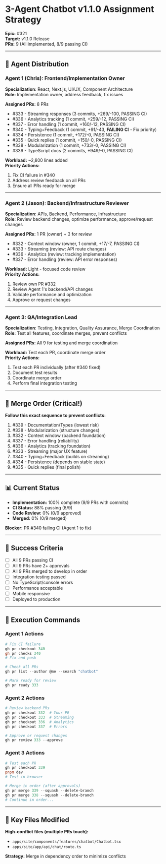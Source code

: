 # 3-Agent Chatbot v1.1.0 Assignment Strategy

**Epic:** #321  
**Target:** v1.1.0 Release  
**PRs:** 9 (All implemented, 8/9 passing CI)

---

## 👥 Agent Distribution

### Agent 1 (Chris): Frontend/Implementation Owner
**Specialization:** React, Next.js, UI/UX, Component Architecture  
**Role:** Implementation owner, address feedback, fix issues

**Assigned PRs:** 8 PRs
- #333 - Streaming responses (3 commits, +269/-100, PASSING CI)
- #336 - Analytics tracking (1 commit, +259/-12, PASSING CI)
- #337 - Error handling (1 commit, +160/-12, PASSING CI)
- #340 - Typing+Feedback (1 commit, +91/-43, **FAILING CI** - Fix priority)
- #334 - Persistence (1 commit, +172/-0, PASSING CI)
- #335 - Quick replies (1 commit, +150/-0, PASSING CI)
- #338 - Modularization (1 commit, +733/-0, PASSING CI)
- #339 - TypeScript docs (2 commits, +949/-0, PASSING CI)

**Workload:** ~2,800 lines added  
**Priority Actions:**
1. Fix CI failure in #340
2. Address review feedback on all PRs
3. Ensure all PRs ready for merge

---

### Agent 2 (Jason): Backend/Infrastructure Reviewer
**Specialization:** APIs, Backend, Performance, Infrastructure  
**Role:** Review backend changes, optimize performance, approve/request changes

**Assigned PRs:** 1 PR (owner) + 3 for review
- #332 - Context window (owner, 1 commit, +17/-7, PASSING CI)
- #333 - Streaming (review: API route changes)
- #336 - Analytics (review: tracking implementation)
- #337 - Error handling (review: API error responses)

**Workload:** Light - focused code review  
**Priority Actions:**
1. Review own PR #332
2. Review Agent 1's backend/API changes
3. Validate performance and optimization
4. Approve or request changes

---

### Agent 3: QA/Integration Lead
**Specialization:** Testing, Integration, Quality Assurance, Merge Coordination  
**Role:** Test all features, coordinate merges, prevent conflicts

**Assigned PRs:** All 9 for testing and merge coordination

**Workload:** Test each PR, coordinate merge order  
**Priority Actions:**
1. Test each PR individually (after #340 fixed)
2. Document test results
3. Coordinate merge order
4. Perform final integration testing

---

## 🔄 Merge Order (Critical!)

**Follow this exact sequence to prevent conflicts:**

1. #339 - Documentation/Types (lowest risk)
2. #338 - Modularization (structure changes)
3. #332 - Context window (backend foundation)
4. #337 - Error handling (reliability)
5. #336 - Analytics (tracking foundation)
6. #333 - Streaming (major UX feature)
7. #340 - Typing+Feedback (builds on streaming)
8. #334 - Persistence (depends on stable state)
9. #335 - Quick replies (final polish)

---

## 📊 Current Status

- **Implementation:** 100% complete (9/9 PRs with commits)
- **CI Status:** 88% passing (8/9)
- **Code Review:** 0% (0/9 approved)
- **Merged:** 0% (0/9 merged)

**Blocker:** PR #340 failing CI (Agent 1 to fix)

---

## 🎯 Success Criteria

- [ ] All 9 PRs passing CI
- [ ] All 9 PRs have 2+ approvals
- [ ] All 9 PRs merged to develop in order
- [ ] Integration testing passed
- [ ] No TypeScript/console errors
- [ ] Performance acceptable
- [ ] Mobile responsive
- [ ] Deployed to production

---

## 🚀 Execution Commands

### Agent 1 Actions
```powershell
# Fix CI failure
gh pr checkout 340
gh pr checks 340
# Fix and push

# Check all PRs
gh pr list --author @me --search "chatbot"

# Mark ready for review
gh pr ready 333
```

### Agent 2 Actions
```powershell
# Review backend PRs
gh pr checkout 332  # Your PR
gh pr checkout 333  # Streaming
gh pr checkout 336  # Analytics
gh pr checkout 337  # Errors

# Approve or request changes
gh pr review 333 --approve
```

### Agent 3 Actions
```powershell
# Test each PR
gh pr checkout 339
pnpm dev
# Test in browser

# Merge in order (after approvals)
gh pr merge 339 --squash --delete-branch
gh pr merge 338 --squash --delete-branch
# Continue in order...
```

---

## 📁 Key Files Modified

**High-conflict files (multiple PRs touch):**
- `apps/site/components/features/chatbot/Chatbot.tsx`
- `apps/site/app/api/chat/route.ts`

**Strategy:** Merge in dependency order to minimize conflicts

